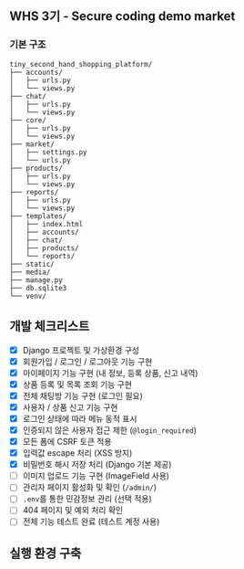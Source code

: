 ## WHS 3기 - Secure coding demo market

### 기본 구조
```
tiny_second_hand_shopping_platform/
├── accounts/
│   ├── urls.py
│   └── views.py
├── chat/
│   ├── urls.py
│   └── views.py
├── core/
│   ├── urls.py
│   └── views.py
├── market/
│   ├── settings.py
│   └── urls.py
├── products/
│   ├── urls.py
│   └── views.py
├── reports/
│   ├── urls.py
│   └── views.py
├── templates/
│   ├── index.html
│   ├── accounts/
│   ├── chat/
│   ├── products/
│   └── reports/
├── static/
├── media/
├── manage.py
├── db.sqlite3
└── venv/
```

## 개발 체크리스트

- [x] Django 프로젝트 및 가상환경 구성
- [x] 회원가입 / 로그인 / 로그아웃 기능 구현
- [x] 마이페이지 기능 구현 (내 정보, 등록 상품, 신고 내역)
- [x] 상품 등록 및 목록 조회 기능 구현
- [x] 전체 채팅방 기능 구현 (로그인 필요)
- [x] 사용자 / 상품 신고 기능 구현
- [x] 로그인 상태에 따라 메뉴 동적 표시
- [x] 인증되지 않은 사용자 접근 제한 (`@login_required`)
- [x] 모든 폼에 CSRF 토큰 적용
- [x] 입력값 escape 처리 (XSS 방지)
- [x] 비밀번호 해시 저장 처리 (Django 기본 제공)
- [ ] 이미지 업로드 기능 구현 (ImageField 사용)
- [ ] 관리자 페이지 활성화 및 확인 (`/admin/`)
- [ ] `.env`를 통한 민감정보 관리 (선택 적용)
- [ ] 404 페이지 및 예외 처리 확인
- [ ] 전체 기능 테스트 완료 (테스트 계정 사용)

## 실행 환경 구축
